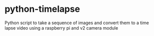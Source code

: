 # python-timelapse
Python script to take a sequence of images and convert them to a time lapse video using a raspberry pi and v2 camera module
